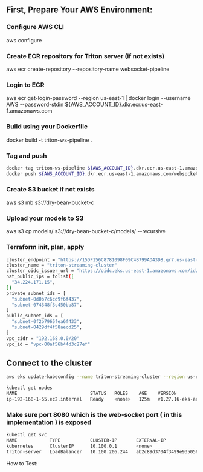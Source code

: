 ```bash


```

## First, Prepare Your AWS Environment:

### Configure AWS CLI
aws configure

### Create ECR repository for Triton server (if not exists)
aws ecr create-repository --repository-name websocket-pipeline



### Login to ECR
aws ecr get-login-password --region us-east-1 | docker login --username AWS --password-stdin ${AWS_ACCOUNT_ID}.dkr.ecr.us-east-1.amazonaws.com

### Build using your Dockerfile
docker build -t triton-ws-pipeline .

### Tag and push
```bash
docker tag triton-ws-pipeline ${AWS_ACCOUNT_ID}.dkr.ecr.us-east-1.amazonaws.com/websocket-pipeline:latest
docker push ${AWS_ACCOUNT_ID}.dkr.ecr.us-east-1.amazonaws.com/websocket-pipeline:latest
```

### Create S3 bucket if not exists
aws s3 mb s3://dry-bean-bucket-c

### Upload your models to S3
aws s3 cp models/ s3://dry-bean-bucket-c/models/ --recursive


### Terraform init, plan, apply
```bash
cluster_endpoint = "https://15DF156C8781098F09C4B799AD43D8.gr7.us-east-1.eks.amazonaws.com"
cluster_name = "triton-streaming-cluster"
cluster_oidc_issuer_url = "https://oidc.eks.us-east-1.amazonaws.com/id/15DF156C8781098F09C4B799AD43D8"
nat_public_ips = tolist([
  "34.224.171.15",
])
private_subnet_ids = [
  "subnet-0d0b7c6cd9f6f437",
  "subnet-074348f3c450bb87",
]
public_subnet_ids = [
  "subnet-0f2b7965fea6f433",
  "subnet-0429df4f58aecd25",
]
vpc_cidr = "192.168.0.0/20"
vpc_id = "vpc-00af56b44d3c27ef"
```

## Connect to the cluster
```bash
aws eks update-kubeconfig --name triton-streaming-cluster --region us-east-1
```

```bash
kubectl get nodes
NAME                           STATUS   ROLES    AGE    VERSION
ip-192-168-1-65.ec2.internal   Ready    <none>   125m   v1.27.16-eks-aeac579
```

### Make sure port 8080 which is the web-socket port ( in this implementation ) is exposed

```bash
kubectl get svc
NAME            TYPE           CLUSTER-IP       EXTERNAL-IP                                                                     PORT(S)                                                       AGE
kubernetes      ClusterIP      10.100.0.1       <none>                                                                          443/TCP                                                       154m
triton-server   LoadBalancer   10.100.206.244   ab2c89d3704f3499e9350563e87f167b-00015305edd17b67.elb.us-east-1.amazonaws.com   8000:32604/TCP,8001:31757/TCP,8002:31379/TCP,8080:30896/TCP   146m
```

How to Test:


